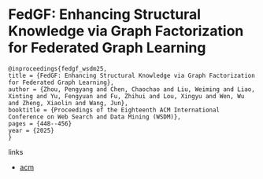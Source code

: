 # FedGF: Enhancing Structural Knowledge via Graph Factorization for Federated Graph Learning

```
@inproceedings{fedgf_wsdm25,
title = {FedGF: Enhancing Structural Knowledge via Graph Factorization for Federated Graph Learning},
author = {Zhou, Pengyang and Chen, Chaochao and Liu, Weiming and Liao, Xinting and Yu, Fengyuan and Fu, Zhihui and Lou, Xingyu and Wen, Wu and Zheng, Xiaolin and Wang, Jun},
booktitle = {Proceedings of the Eighteenth ACM International Conference on Web Search and Data Mining (WSDM)},
pages = {448--456}
year = {2025}
}
```

links
- [acm](http://dl.acm.org/doi/10.1145/3701551.3703493)
